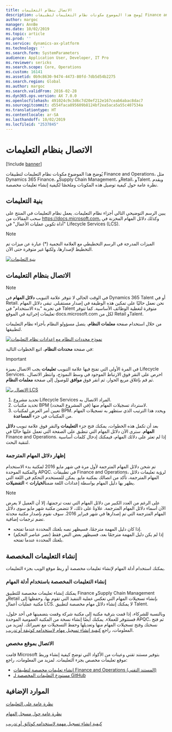 ```yaml
---
title: الاتصال بنظام التعليمات
description: يُوضح هذا الموضوع مكونات نظام التعليمات لتطبيقات Finance and Operations، ويقدم نظرة عامة حول كيفية توصيلها بالإضافة إلى ملخص حول كيفية إنشاء تعليمات مخصصة.
author: margoc
manager: AnnBe
ms.date: 10/02/2019
ms.topic: article
ms.prod: ''
ms.service: dynamics-ax-platform
ms.technology: ''
ms.search.form: SystemParameters
audience: Application User, Developer, IT Pro
ms.reviewer: sericks
ms.search.scope: Core, Operations
ms.custom: 16141
ms.assetid: 0b9c8630-9474-4473-80fd-7db5d54b2275
ms.search.region: Global
ms.author: margoc
ms.search.validFrom: 2016-02-28
ms.dyn365.ops.version: AX 7.0.0
ms.openlocfilehash: 491024c9c3d6c7d20ef212e167ceab6abac8dac7
ms.sourcegitcommit: d554faca895609b8124bf2ea5aca5a55c407534a
ms.translationtype: HT
ms.contentlocale: ar-SA
ms.lasthandoff: 10/02/2019
ms.locfileid: "2537845"
---
```

# <a name="connect-the-help-system"></a>الاتصال بنظام التعليمات

[!include [banner](../includes/banner.md)]

يُوضح هذا الموضوع مكونات نظام التعليمات لتطبيقات Finance and Operations، مثل Dynamics 365 Finance، وSupply Chain Management، وRetail، وTalent. ويقدم نظرة عامة حول كيفية توصيل هذه المكونات وملخصًا لكيفية إنشاء تعليمات مخصصة.

## <a name="help-architecture"></a>بنية التعليمات

يبين الرسم التوضيحي التالي أجزاء نظام التعليمات. يعمل نظام التعليمات في المنتج على سحب المقالات من https://docs.microsoft.com، وكذلك دلائل المهام المخزنة في "أداة تكوين عمليات الأعمال" في Lifecycle Services (LCS)‎.

> [!NOTE]
> الميزات المدرجة في الرسم التخطيطي مع العلامة النجمية (\*) عبارة عن ميزات تم التخطيط لإصدارها، ولكنها غير متوفرة حتى الآن.

[![بنية التعليمات](./media/help-architecture.png)](./media/help-architecture.png)

## <a name="connecting-the-help-system"></a>الاتصال بنظام التعليمات

> [!NOTE]
> في الوقت الحالي لا تتوفر علامة التبويب **دلائل المهام** في Dynamics 365 Talent أو في Retail. نحن نعمل حاليًا على تمكين هذه الوظيفة في إصدار مستقبلي. تبقى دلائل المهام في تجربة "بدء الاستخدام" في Talent متوفرة لتغطية الوظائف الأساسية. كما تتوفر تعليمات إجرائية في الموقع docs.microsoft.com لكل من Retail وTalent.

من خلال استخدام صفحة **معلمات النظام**، يتصل مسؤولو النظام بأجزاء نظام التعليمات لتطبيقها.

[![نموذج محددات النظام مع إعدادات نظام التعليمات](./media/system-parameters_ops-1024x437.png)](./media/system-parameters_ops.png)

في صفحة **محددات النظام‬**، اتبع الخطوات التالية:

> [!IMPORTANT]
> في المرة الأولى التي تفتح فيها علامة التبويب **تعليمات** يجب الاتصال بميزة Lifecycle Services. احرص على النقر فوق الارتباط الموجود في وسط النموذج، وانتظر الاتصال، ثم قم بإغلاق مربع الحوار، ثم انقر فوق **موافق** للوصول إلى صفحة **معلمات النظام**.
>
> [![الاتصال بـ LCS](./media/connect-to-lcs-crop-1024x365.png "الاتصال بـ LCS‏‎")](./media/connect-to-lcs-crop.png)

1. تحديد مشروع Lifecycle Services المراد الاتصال به.
2. تحديد مكتبات BPM (في المشروع المحدد) لاسترداد تسجيلات المهام منها.
3. تعيين أمر العرض لمكتبات BPM. ويحدد هذا الترتيب الذي ستظهر به تسجيلات المهام من المكتبات في جزء **المساعدة**.

بعد أن تكمل هذه الخطوات، يمكنك فتح جزء **التعليمات** والنقر فوق علامة تبويب **دلائل المهام**. سترى الآن دلائل المهام التي تنطبق على الصفحة التي تعمل عليها حاليًا في Finance and Operations. إذا لم تعثر على دلائك المهام، فيمكنك إدخال كلمات أساسية لتنقية البحث.

### <a name="showing-translated-task-guides"></a>إظهار دلائل المهام المترجمة

تم شحن دلائل المهام المترجمة لأول مرة في شهر مايو 2016 لمكتبة بدء الاستخدام والمكتبة الموحدة APQC. في تطبيقات Finance and Operations، لرؤية تعليمات دلائل المهام المترجمة، تأكد من اتصالك بمكتبة مايو. يمكن للمستخدم التحكم في اللغة التي يظهر بها دليل المهام بواسطة إعدادات اللغة ضمن**الخيارات** &gt; **التفضيلات**.

> [!NOTE]
> على الرغم من العدد الكبير من دلائل المهام التي تمت ترجمتها، إلا أن العميل لا يعرض الآن أسماء دلائل المهام المترجمة. علاوةً على ذلك، لا تتضمن مكتبة شهر مايو سوى دلائل المهام المترجمة التي تم إصدارها في شهر فبراير 2016. سوف نقوم بإصدار مكتبة محدثة تضم ترجمات إضافية.
>
> - إذا كان دليل المهمة مترجمًا، فسيظهر نصه بلغتك المحددة عندما تفتحه.
> - إذا لم يكن دليل المهمة مترجمًا بعد، فسيظهر بعض النص فقط (نصر عناصر التحكم) بلغتك المحددة عندما تفتحه.

## <a name="creating-custom-help"></a>إنشاء التعليمات المخصصة

يمكنك استخدام أدلة المهام لإنشاء تعليمات مخصصة أو ربط موقع الويب بجزء التعليمات.

### <a name="create-custom-help-with-task-guides"></a>إنشاء التعليمات المخصصة باستخدام أدلة المهام

يمكنك إنشاء تعليمات مخصصة للتطبيق Finance وSupply Chain Management وRetail بإنشاء تسجيلات المهام التي تعكس عملية التنفيذ التي تقوم بها، وحفظها إلى مكتبة عمليات أعمال LCS. لا يمكنك إنشاء دلائل مهام مخصصة لتطبيق Talent.

وبالنسبة للشركاء، إذا قمت بترقية مكتبة إلى مكتبة شركة وقمت بتضمينها في أحد حلول، فستتوفر للعملاء. يمكنك أيضًا إنشاء نسخة من المكتبة العمومية الموحدة APQC، ثم فتح نسختك وفتح تسجيلات المهام منها وتعديلها وحفظ التسجيلات مع تغييراتك. لمزيد من المعلومات، راجع [كيفية إنشاء تسجيل مهام لاستخدامه كوثيقة أو تدريب](../../dev-itpro/user-interface/task-recorder.md).

### <a name="connect-a-custom-site"></a>الاتصال بموقع مخصص

قامت Microsoft بتوفير مستند تقني وعينات من الأكواد التي توضح كيفية إنشاء وربط موقع تعليمات مخصص بجزء التعليمات. لمزيد من المعلومات، راجع:

- [إنشاء تعليمات مخصصة لتطبيقات Finance and Operations (المستند التقني)](https://go.microsoft.com/fwlink/?linkid=2041185)
- [مستودع التعليمات المخصصة لـ GitHub](https://github.com/microsoft/dynamics356f-o-custom-help)

## <a name="additional-resources"></a>الموارد الإضافية

[نظرة عامة على التعليمات](help-overview.md)

[نظرة عامة حول مسجل المهام](../../dev-itpro/user-interface/task-recorder.md)

[كيفية إنشاء تسجيل مهمة لاستخدامه كوثائق أو تدريب](../../dev-itpro/user-interface/task-recorder-training-docs.md)

